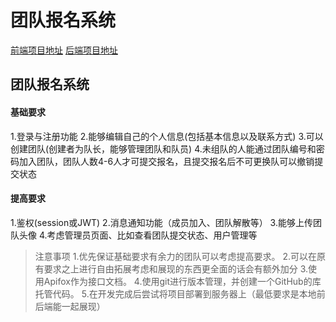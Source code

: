 # 团队报名系统

[前端项目地址](https://github.com/HerveyB3B4/TeamRegistrationSystem-Front)
[后端项目地址](https://github.com/Penryn/TeamRegistrationSystem-Back)

## 团队报名系统
#### 基础要求
1.登录与注册功能
2.能够编辑自己的个人信息(包括基本信息以及联系方式)
3.可以创建团队(创建者为队长，能够管理团队和队员)
4.未组队的人能通过团队编号和密码加入团队，团队人数4-6人才可提交报名，且提交报名后不可更换队可以撤销提交状态

#### 提高要求
1.鉴权(session或JWT)
2.消息通知功能（成员加入、团队解散等）
3.能够上传团队头像
4.考虑管理员页面、比如查看团队提交状态、用户管理等

> 注意事项
1.优先保证基础要求有余力的团队可以考虑提高要求。
2.可以在原有要求之上进行自由拓展考虑和展现的东西更全面的话会有额外加分
3.使用Apifox作为接口文档。
4.使用git进行版本管理，并创建一个GitHub的库托管代码。
5.在开发完成后尝试将项目部署到服务器上（最低要求是本地前后端能一起展现）